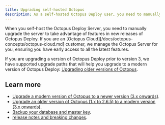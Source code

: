 ```yaml
---
title: Upgrading self-hosted Octopus
description: As a self-hosted Octopus Deploy user, you need to manually upgrade the server to take advantages of the newest features.
---
```


When you self-host the Octopus Deploy Server, you need to manually upgrade the server to take advantage of features in new releases of Octopus Deploy. If you are an [Octopus Cloud][/docs/octopus-concepts/octopus-cloud.md] customer, we manage the Octopus Server for you, ensuring you have early access to all the latest features.

If you are upgrading a version of Octopus Deploy prior to version 3, we have supported upgrade paths that will help you upgrade to a modern version of Octopus Deploy: [Upgrading older versions of Octopus](/docs/administration/upgrading/legacy/index.md).

## Learn more

- [Upgrade a modern version of Octopus to a newer version (3.x onwards)](/docs/administration/upgrading/guide/index.md).
- [Upgrade an older version of Octopus (1.x to 2.6.5) to a modern version (3.x onwards)](/docs/administration/upgrading/legacy/index.md).
- [Backup your database and master key](/docs/administration/data/backup-and-restore.md).
-  [release notes and breaking changes](https://octopus.com/downloads/compare).
